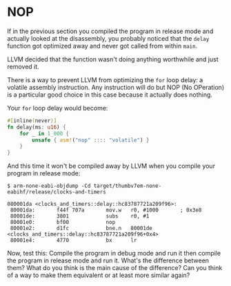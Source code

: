 # NOP

If in the previous section you compiled the program in release mode and actually
looked at the disassembly, you probably noticed that the `delay` function got
optimized away and never got called from within `main`.

LLVM decided that the function wasn't doing anything worthwhile and just removed
it.

There is a way to prevent LLVM from optimizing the `for` loop delay: a volatile
assembly instruction. Any instruction will do but NOP (No OPeration) is a
particular good choice in this case because it actually does nothing.

Your `for` loop delay would become:

``` rust
#[inline(never)]
fn delay(ms: u16) {
    for _ in 1_000 {
        unsafe { asm!("nop" :::: "volatile") }
    }
}
```

And this time it won't be compiled away by LLVM when you compile your program in
release mode:

```
$ arm-none-eabi-objdump -Cd target/thumbv7em-none-eabihf/release/clocks-and-timers

080001da <clocks_and_timers::delay::hc83787721a209f96>:
 80001da:       f44f 707a       mov.w   r0, #1000       ; 0x3e8
 80001de:       3801            subs    r0, #1
 80001e0:       bf00            nop
 80001e2:       d1fc            bne.n   80001de <clocks_and_timers::delay::hc83787721a209f96+0x4>
 80001e4:       4770            bx      lr
```

Now, test this: Compile the program in debug mode and run it then compile the
program in release mode and run it. What's the difference between them? What do
you think is the main cause of the difference? Can you think of a way to make
them equivalent or at least more similar again?
